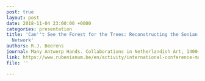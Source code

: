 ```yaml
---
post: true
layout: post
date: 2018-11-04 23:00:00 +0000
categories: presentation
title: 'Can''t See the Forest for the Trees: Reconstructing the Sonian Forest Painters''
  Network'
authors: R.J. Beerens
journal: Many Antwerp Hands. Collaborations in Netherlandish Art, 1400–1750
link: https://www.rubenianum.be/en/activity/international-conference-many-antwerp-hands
file: ''

---
```

